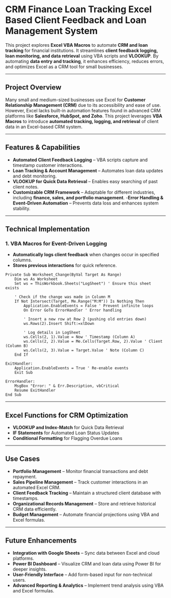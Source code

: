 # CRM Finance Loan Tracking Excel Based Client Feedback and Loan Management System

This project explores **Excel VBA Macros** to automate **CRM and loan tracking** for financial institutions. It streamlines **client feedback logging, loan monitoring, and data retrieval** using VBA scripts and **VLOOKUP**. By automating **data entry and tracking**, it enhances efficiency, reduces errors, and optimizes Excel as a CRM tool for small businesses.

---

## **Project Overview**
Many small and medium-sized businesses use Excel for **Customer Relationship Management (CRM)** due to its accessibility and ease of use. However, Excel lacks built-in automation features found in advanced CRM platforms like **Salesforce, HubSpot, and Zoho**. This project leverages **VBA Macros** to introduce **automated tracking, logging, and retrieval** of client data in an Excel-based CRM system.

---

## **Features & Capabilities**
- **Automated Client Feedback Logging** – VBA scripts capture and timestamp customer interactions.
- **Loan Tracking & Account Management** – Automates loan data updates and debt monitoring.
- **VLOOKUP for Quick Data Retrieval** – Enables easy searching of past client notes.
- **Customizable CRM Framework** – Adaptable for different industries, including **finance, sales, and portfolio management**. -**Error Handling & Event-Driven Automation** – Prevents data loss and enhances system stability.  

---

## **Technical Implementation**
### 1. **VBA Macros for Event-Driven Logging**
- **Automatically logs client feedback** when changes occur in specified columns.  
- **Stores previous interactions** for quick reference.  

```vba
Private Sub Worksheet_Change(ByVal Target As Range)
    Dim ws As Worksheet
    Set ws = ThisWorkbook.Sheets("LogSheet") ' Ensure this sheet exists

    ' Check if the change was made in Column M
    If Not Intersect(Target, Me.Range("M:M")) Is Nothing Then
        Application.EnableEvents = False ' Prevent infinite loops
        On Error GoTo ErrorHandler ' Error handling

        ' Insert a new row at Row 2 (pushing old entries down)
        ws.Rows(2).Insert Shift:=xlDown

        ' Log details in LogSheet
        ws.Cells(2, 1).Value = Now ' Timestamp (Column A)
        ws.Cells(2, 2).Value = Me.Cells(Target.Row, 2).Value ' Client (Column B)
        ws.Cells(2, 3).Value = Target.Value ' Note (Column C)
    End If

ExitHandler:
    Application.EnableEvents = True ' Re-enable events
    Exit Sub

ErrorHandler:
    MsgBox "Error: " & Err.Description, vbCritical
    Resume ExitHandler
End Sub
```

---

## **Excel Functions for CRM Optimization** 

- **VLOOKUP and Index-Match** for Quick Data Retrieval  
- **IF Statements** for Automated Loan Status Updates  
- **Conditional Formatting** for Flagging Overdue Loans  

---

## **Use Cases**

- **Portfolio Management** – Monitor financial transactions and debt repayment.  
- **Sales Pipeline Management** – Track customer interactions in an automated Excel CRM.  
- **Client Feedback Tracking** – Maintain a structured client database with timestamps.  
- **Organizational Records Management** – Store and retrieve historical CRM data efficiently.  
- **Budget Management** – Automate financial projections using VBA and Excel formulas.  

---

## **Future Enhancements**

- **Integration with Google Sheets** – Sync data between Excel and cloud platforms.  
- **Power BI Dashboard** – Visualize CRM and loan data using Power BI for deeper insights.  
- **User-Friendly Interface** – Add form-based input for non-technical users.  
- **Advanced Reporting & Analytics** – Implement trend analysis using VBA and Excel formulas.  

